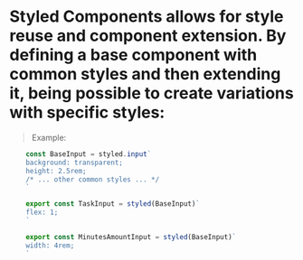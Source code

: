# Styled Components allows for style reuse and component extension. By defining a base component with common styles and then extending it, being possible to create variations with specific styles:

> Example:
```ts
    const BaseInput = styled.input`
    background: transparent;
    height: 2.5rem;
    /* ... other common styles ... */
    `

    export const TaskInput = styled(BaseInput)`
    flex: 1;
    `

    export const MinutesAmountInput = styled(BaseInput)`
    width: 4rem;
    `
```